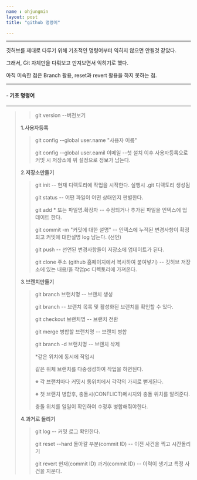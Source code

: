 ```yaml
---
name : ohjungmin
layout: post
title: "github 명령어"

---
```


---

깃허브를 제대로 다루기 위해 기초적인 명령어부터 익히지 않으면 안될것 같았다.

그래서, Git 자체만을 다뤄보고 만져보면서 익히기로 했다.

아직 미숙한 점은 Branch 활용, reset과 revert 활용을 하지 못하는 점.

---

#### **- 기초 명령어**
---
>>git version --버전보기
>
>**1.사용자등록**
>>git config --global user.name "사용자 이름"
>>
>>git config --global user.eamil 이메일 --첫 설치 이후 사용자등록으로 커밋 시 저장소에 위 설정으로 정보가 남는다.
>
>**2.저장소만들기**
>>git init -- 현재 디렉토리에 작업을 시작한다. 실행시 .git 디렉토리 생성됨
>>
>>git status -- 어떤 파일이 어떤 상태인지 판별한다.
>>
>>git add * 또는 파일명.확장자 -- 수정되거나 추가된 파일을 인덱스에 업데이트 한다.
>>
>>git commit -m "커밋에 대한 설명" -- 인덱스에 누적된 변경사항이 확정되고 커밋에 대한설명 log 남는다. (선언)
>>
>>git push -- 선언된 변경사항들이 저장소에 업데이트가 된다.
>>
>>git clone 주소 (github 홈페이지에서 복사하여 붙여넣기) -- 깃허브 저장소에 있는 내용/을 작업pc 디렉토리에 가져온다.
>
>**3.브랜치만들기**
>>git branch 브랜치명 -- 브랜치 생성
>>
>>git branch -- 브랜치 목록 및 활성화된 브랜치를 확인할 수 있다.
>>
>>git checkout 브랜치명 -- 브랜치 전환
>>
>>git merge 병합할 브랜치명 -- 브랜치 병합
>>
>>git branch -d 브랜치명 -- 브랜치 삭제
>>
>>*같은 위치에 동시에 작업시
>>
>>같은 위체 브랜치를 다중생성하여 작업을 하면된다. 
>>
>>※ 각 브랜치마다 커밋시 동위치에서 각각의 가지로 뻗게된다.
>>
>>※ 첫 브랜치 병합후, 충돌시(CONFLICT)메시지와 충돌 위치를 알려준다.
>>
>>충돌 위치를 일일이 확인하여 수정후 병합해줘야한다.
>
>**4.과거로 돌리기**
>>git log -- 커밋 로그 확인한다.
>>
>>git reset --hard 돌아갈 부분(commit ID) -- 이전 사건을 찍고 시간돌리기
>>
>>git revert 현재(commit ID) 과거(commit ID) -- 이력이 생기고 특정 사건을 지운다.